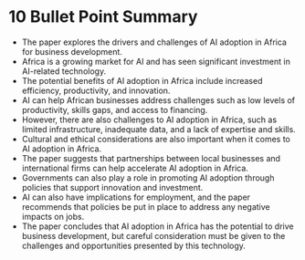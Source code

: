 # 10 Bullet Point Summary

- The paper explores the drivers and challenges of AI adoption in Africa for business development.
- Africa is a growing market for AI and has seen significant investment in AI-related technology.
- The potential benefits of AI adoption in Africa include increased efficiency, productivity, and innovation.
- AI can help African businesses address challenges such as low levels of productivity, skills gaps, and access to financing.
- However, there are also challenges to AI adoption in Africa, such as limited infrastructure, inadequate data, and a lack of expertise and skills.
- Cultural and ethical considerations are also important when it comes to AI adoption in Africa.
- The paper suggests that partnerships between local businesses and international firms can help accelerate AI adoption in Africa.
- Governments can also play a role in promoting AI adoption through policies that support innovation and investment.
- AI can also have implications for employment, and the paper recommends that policies be put in place to address any negative impacts on jobs.
- The paper concludes that AI adoption in Africa has the potential to drive business development, but careful consideration must be given to the challenges and opportunities presented by this technology.
